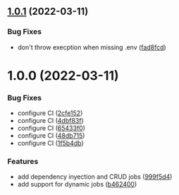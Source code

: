 ## [1.0.1](https://bitbucket.org/oceana-wj/jobmanager/compare/v1.0.0...v1.0.1) (2022-03-11)


### Bug Fixes

* don't throw execption when missing .env ([fad8fcd](https://bitbucket.org/oceana-wj/jobmanager/commits/fad8fcde90879bd97011751ab833e7f496324d27))

# 1.0.0 (2022-03-11)


### Bug Fixes

* configure CI ([2cfe152](https://bitbucket.org/oceana-wj/jobmanager/commits/2cfe152eedc1779279f3b4d23c4eff76b962bc78))
* configure CI ([4dbf83f](https://bitbucket.org/oceana-wj/jobmanager/commits/4dbf83f93042ff71dc328c8b0229f5126f4c24fb))
* configure CI ([65433f0](https://bitbucket.org/oceana-wj/jobmanager/commits/65433f0c329cd263aad183b6d6a6530d08d8b1c7))
* configure CI ([48db715](https://bitbucket.org/oceana-wj/jobmanager/commits/48db715d194e4aca797b052fa6f5ade43bc52b89))
* configure CI ([1f5b4db](https://bitbucket.org/oceana-wj/jobmanager/commits/1f5b4db6b3e957736349377fe9caf1f91dd83fdd))


### Features

* add dependency inyection and CRUD jobs ([999f5d4](https://bitbucket.org/oceana-wj/jobmanager/commits/999f5d4a7fe310acb9e40a059e5d31c20d03684e))
* add support for dynamic jobs ([b462400](https://bitbucket.org/oceana-wj/jobmanager/commits/b4624005e9fd34c1441856ddbf092a731737b026))
